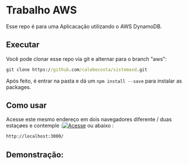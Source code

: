 
# Trabalho AWS
Esse repo é para uma Aplicacação utilizando o AWS DynamoDB.


## Executar

Você pode clonar esse repo via git e alternar para o branch "aws": 

```cmd
git clone https://github.com/calebecosta/sistemasd.git
```
Após feito, é entrar na pasta e dá um ```npm install --save``` para instalar as packages.

## Como usar

Acesse este mesmo endereço em dois navegadores diferente / duas estaçøes e contemple  :[![Acesse](http://img.shields.io/static/v1?label=ir&message=http://localhost:3000/&color=green)](http://localhost:3000/) ou abaixo :

```bash
http://localhost:3000/
```

## Demonstração: 

